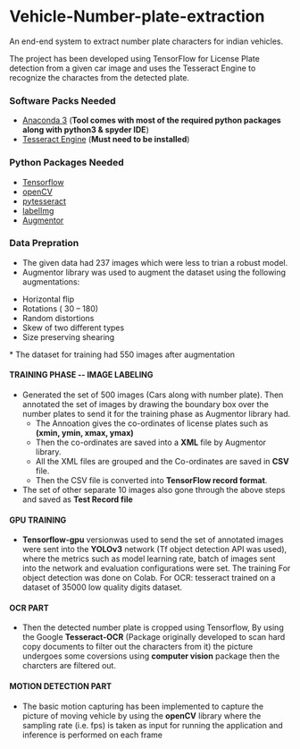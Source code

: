 # Vehicle-Number-plate-extraction
An end-end system to extract number plate characters for indian vehicles.

The project has been developed using TensorFlow for License Plate detection from a given car image and uses the Tesseract Engine to recognize the charactes from the detected plate.

### Software Packs Needed

* <a href='https://www.anaconda.com/download/'>Anaconda 3</a> (**Tool comes with most of the required python packages along with python3 & spyder IDE**)<br>
* <a href='https://github.com/tesseract-ocr/tesseract'>Tesseract Engine</a> (**Must need to be installed**)<br>

### Python Packages Needed

* <a href='https://github.com/tensorflow/tensorflow'>Tensorflow</a><br>
* <a href='https://github.com/skvark/opencv-python'>openCV</a><br>
* <a href='https://github.com/madmaze/pytesseract'>pytesseract</a><br>
* <a href='https://github.com/tzutalin/labelImg'>labelImg</a><br>
* <a href='https://github.com/mdbloice/Augmentor'>Augmentor</a><br>

### Data Prepration

* The given data had 237 images which were less to trian a robust model.
* Augmentor library was used to augment the dataset using the following augmentations:
<ul>
<li>Horizontal flip</li>
<li>Rotations ( 30 – 180)</li>
<li>Random distortions</li>
<li>Skew of two different types</li>
<li>Size preserving shearing</li>
</ul>
* The dataset for training had 550 images after augmentation

#### TRAINING PHASE -- IMAGE LABELING

* Generated the set of 500 images (Cars along with number plate). Then annotated the set of images by drawing the boundary box over the number plates to send it for the training phase as Augmentor library had.
  * The Annoation gives the co-ordinates of license plates such as **(xmin, ymin, xmax, ymax)**
  * Then the co-ordinates are saved into a **XML** file by Augmentor library.
  * All the XML files are grouped and the Co-ordinates are saved in **CSV** file.
  * Then the CSV file is converted into **TensorFlow record format**.
* The set of other separate 10 images also gone through the above steps and saved as **Test Record file** 

#### GPU TRAINING

* **Tensorflow-gpu** versionwas used to send the set of annotated images were sent into the **YOLOv3** network (Tf object detection API was used), where the metrics such as model learning rate, batch of images sent into the network and evaluation configurations were set. The training For object detection was done on Colab.
For OCR: tesseract trained on a dataset of 35000 low quality digits dataset.

#### OCR PART

* Then the detected number plate is cropped using Tensorflow, By using the Google **Tesseract-OCR** (Package originally developed to scan hard copy documents to filter out the characters from it) the picture undergoes some coversions using **computer vision** package then the charcters are filtered out.


#### MOTION DETECTION PART

* The basic motion capturing has been implemented to capture the picture of moving vehicle by using the **openCV** library where the sampling rate (i.e. fps) is taken as input for running the application and inference is performed on each frame




